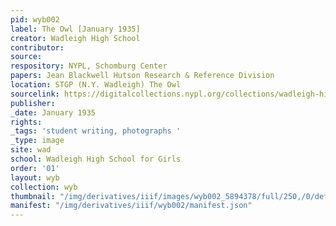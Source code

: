 ```yaml
---
pid: wyb002
label: The Owl [January 1935]
creator: Wadleigh High School
contributor:
source:
respository: NYPL, Schomburg Center
papers: Jean Blackwell Hutson Research & Reference Division
location: STGP (N.Y. Wadleigh) The Owl
sourcelink: https://digitalcollections.nypl.org/collections/wadleigh-high-school-yearbooks#/?tab=navigation
publisher:
_date: January 1935
rights:
_tags: 'student writing, photographs '
_type: image
site: wad
school: Wadleigh High School for Girls
order: '01'
layout: wyb
collection: wyb
thumbnail: "/img/derivatives/iiif/images/wyb002_5894378/full/250,/0/default.jpg"
manifest: "/img/derivatives/iiif/wyb002/manifest.json"
---
```

